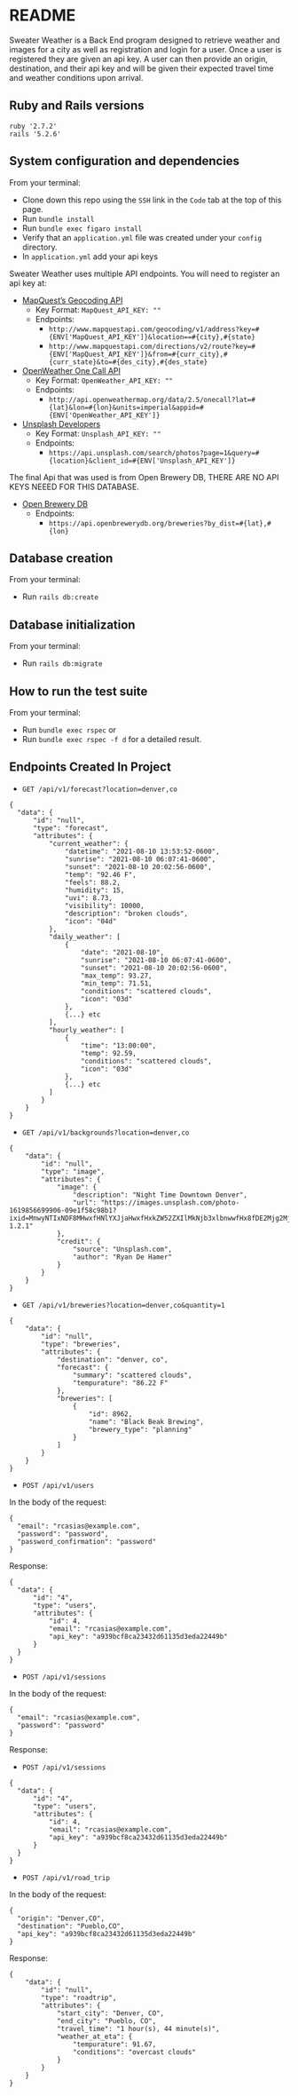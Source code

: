 # README

Sweater Weather is a Back End program designed to retrieve weather and images for a city as well as registration and login for a user. Once a user is registered they are given an api key. A user can then provide an origin, destination, and their api key and will be given their expected travel time and weather conditions upon arrival.

## Ruby and Rails versions

    ruby '2.7.2'
    rails '5.2.6'

## System configuration and dependencies

  From your terminal:

  - Clone down this repo using the `SSH` link in the `Code` tab at the top of this page.
  - Run `bundle install`
  - Run  `bundle exec figaro install`
  - Verify that an `application.yml` file was created under your `config` directory.
  - In `application.yml` add your api keys

  Sweater Weather uses multiple API endpoints. You will need to register an api key at:

  - [MapQuest’s Geocoding API](https://developer.mapquest.com/documentation/geocoding-api/)
    - Key Format: `MapQuest_API_KEY: ""`
    - Endpoints:
      - `http://www.mapquestapi.com/geocoding/v1/address?key=#{ENV['MapQuest_API_KEY']}&location==#{city},#{state}`
      - `http://www.mapquestapi.com/directions/v2/route?key=#{ENV['MapQuest_API_KEY']}&from=#{curr_city},#{curr_state}&to=#{des_city},#{des_state}`
  - [OpenWeather One Call API](https://openweathermap.org/api/one-call-api)
    - Key Format: `OpenWeather_API_KEY: ""`
    - Endpoints:
      - `http://api.openweathermap.org/data/2.5/onecall?lat=#{lat}&lon=#{lon}&units=imperial&appid=#{ENV['OpenWeather_API_KEY']}`
  - [Unsplash Developers](https://unsplash.com/developers)
    - Key Format: `Unsplash_API_KEY: ""`
    - Endpoints:
      - `https://api.unsplash.com/search/photos?page=1&query=#{location}&client_id=#{ENV['Unsplash_API_KEY']}`

  The final Api that was used is from Open Brewery DB, THERE ARE NO API KEYS NEEED FOR THIS DATABASE.

  - [Open Brewery DB](https://www.openbrewerydb.org/)
    - Endpoints:
      - `https://api.openbrewerydb.org/breweries?by_dist=#{lat},#{lon}`

## Database creation

  From your terminal:

  - Run `rails db:create`

## Database initialization

  From your terminal:

  - Run `rails db:migrate`

## How to run the test suite

  From your terminal:

  - Run  `bundle exec rspec` or
  - Run `bundle exec rspec -f d` for a detailed result.

## Endpoints Created In Project

- `GET /api/v1/forecast?location=denver,co`

```
{
  "data": {
      "id": "null",
      "type": "forecast",
      "attributes": {
          "current_weather": {
              "datetime": "2021-08-10 13:53:52-0600",
              "sunrise": "2021-08-10 06:07:41-0600",
              "sunset": "2021-08-10 20:02:56-0600",
              "temp": "92.46 F",
              "feels": 88.2,
              "humidity": 15,
              "uvi": 8.73,
              "visibility": 10000,
              "description": "broken clouds",
              "icon": "04d"
          },
          "daily_weather": [
              {
                  "date": "2021-08-10",
                  "sunrise": "2021-08-10 06:07:41-0600",
                  "sunset": "2021-08-10 20:02:56-0600",
                  "max_temp": 93.27,
                  "min_temp": 71.51,
                  "conditions": "scattered clouds",
                  "icon": "03d"
              },
              {...} etc
          ],
          "hourly_weather": [
              {
                  "time": "13:00:00",
                  "temp": 92.59,
                  "conditions": "scattered clouds",
                  "icon": "03d"
              },    
              {...} etc
          ]
        }
    }
}  
```
-  `GET /api/v1/backgrounds?location=denver,co`    

```
{
    "data": {
        "id": "null",
        "type": "image",
        "attributes": {
            "image": {
                "description": "Night Time Downtown Denver",
                "url": "https://images.unsplash.com/photo-1619856699906-09e1f58c98b1?ixid=MnwyNTIxNDF8MHwxfHNlYXJjaHwxfHxkZW52ZXIlMkNjb3xlbnwwfHx8fDE2Mjg2MjUxNDI&ixlib=rb-1.2.1"
            },
            "credit": {
                "source": "Unsplash.com",
                "author": "Ryan De Hamer"
            }
        }
    }
}
```  
- `GET /api/v1/breweries?location=denver,co&quantity=1`  

```
{
    "data": {
        "id": "null",
        "type": "breweries",
        "attributes": {
            "destination": "denver, co",
            "forecast": {
                "summary": "scattered clouds",
                "tempurature": "86.22 F"
            },
            "breweries": [
                {
                    "id": 8962,
                    "name": "Black Beak Brewing",
                    "brewery_type": "planning"
                }
            ]
        }
    }
}
```

-  `POST /api/v1/users`

In the body of the request:

```
{
  "email": "rcasias@example.com",
  "password": "password",
  "password_confirmation": "password"
}
```

Response:

```
{
  "data": {
      "id": "4",
      "type": "users",
      "attributes": {
          "id": 4,
          "email": "rcasias@example.com",
          "api_key": "a939bcf8ca23432d61135d3eda22449b"
      }
  }
}
```
- `POST /api/v1/sessions`

In the body of the request:

```
{
  "email": "rcasias@example.com",
  "password": "password"
}
```

Response:

- `POST /api/v1/sessions`

```
{
  "data": {
      "id": "4",
      "type": "users",
      "attributes": {
          "id": 4,
          "email": "rcasias@example.com",
          "api_key": "a939bcf8ca23432d61135d3eda22449b"
      }
  }
}
```
- `POST /api/v1/road_trip`

In the body of the request:
```
{
  "origin": "Denver,CO",
  "destination": "Pueblo,CO",
  "api_key": "a939bcf8ca23432d61135d3eda22449b"
}
```

Response:

```
{
    "data": {
        "id": "null",
        "type": "roadtrip",
        "attributes": {
            "start_city": "Denver, CO",
            "end_city": "Pueblo, CO",
            "travel_time": "1 hour(s), 44 minute(s)",
            "weather_at_eta": {
                "tempurature": 91.67,
                "conditions": "overcast clouds"
            }
        }
    }
}
```  
